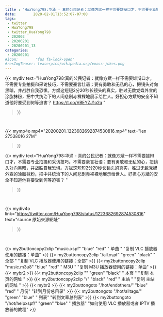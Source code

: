 ```yaml
---
title : "HuaYong798:华涌 - 真的公民记者：就像方斌一样不需要雄辩口才，不需要专业拍摄和采访技巧，不需要豪言壮语；要有勇敢和无私的心，把镜头对向黑暗，并战胜自我恐惧。方斌这短短2分20秒长镜头的真实，胜过无数党媒外宣的涂脂抹粉，把中共统治下的人间悲剧赤裸裸地展示给世人。好担心方斌的安全不知道他将要受到何等迫害？ "
date:        2020-02-01T13:52:07-07:00
tags:
 - twitter
 - HuaYong798
 - twitter_HuaYong798
 - 202002
 - 20200201
 - 20200201_13
categories:
 - 20200201
#icon:        "fas fa-lock-open"
#resImgTeaser: teaserpics/wikipedia.org/emacs-jokes.png
---
```


{{< mydiv text="HuaYong798:真的公民记者：就像方斌一样不需要雄辩口才，不需要专业拍摄和采访技巧，不需要豪言壮语；要有勇敢和无私的心，把镜头对向黑暗，并战胜自我恐惧。方斌这短短2分20秒长镜头的真实，胜过无数党媒外宣的涂脂抹粉，把中共统治下的人间悲剧赤裸裸地展示给世人。好担心方斌的安全不知道他将要受到何等迫害？ https://t.co/VBEYZJ1o2q "
>}}
<br>


{{< mymp4o mp4="20200201_1223682692874530816.mp4"
text="len 27538016    27M"
>}}


{{< mydiv text="HuaYong798:华涌 - 真的公民记者：就像方斌一样不需要雄辩口才，不需要专业拍摄和采访技巧，不需要豪言壮语；要有勇敢和无私的心，把镜头对向黑暗，并战胜自我恐惧。方斌这短短2分20秒长镜头的真实，胜过无数党媒外宣的涂脂抹粉，把中共统治下的人间悲剧赤裸裸地展示给世人。好担心方斌的安全不知道他将要受到何等迫害？ "
>}}
<br>

{{< mydiv4o link="https://twitter.com/HuaYong798/status/1223682692874530816"
text="source 原始來源網址"
>}}


<br>



{{< my2buttoncopy2clip "music.xspf"        "blue"   "red"    " 单曲 "  "复制 VLC 播放器使用的链接：单曲" >}} {{< my2buttoncopy2clip "/all.xspf"         "green"  "black"  " 全部 "  "复制 VLC 播放器使用的链接：全部" >}} {{< my2buttoncopy2clip "music.m3u8"        "blue"   "red"    " M3U  "    "复制 M3U 播放器使用的链接：单曲" >}} {{< mybr2 >}} {{< my2buttoncopy2clip ""                  "green"  "black"  " 本页 "    "复制 本页的网址 " >}} {{< my2buttoncopy2clip "/"                 "black"  "red"    " 主站 "    "复制 主站的网址 " >}} {{< mybr2 >}} {{< my2buttongoto      "/hot/endothers/"   "blue"   "red"    " 月份"   "转到月份总目录" >}} {{< my2buttongoto      "/hot/alltags/"     "green"  "blue"   " 列表"   "转到文章总列表" >}} {{< my2buttongoto      "/hot/helpxspf/"    "green"  "blue"   " 播放器" "如何使用 VLC 播放器或者 IPTV 播放器的教程" >}} 
